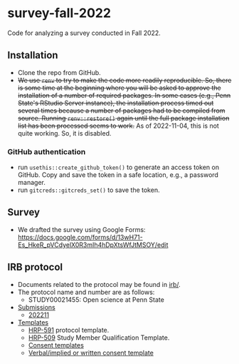 # survey-fall-2022
Code for analyzing a survey conducted in Fall 2022.

## Installation

- Clone the repo from GitHub.
- ~~We use `renv` to try to make the code more readily reproducible. So, there is some time at the beginning where you will be asked to approve the installation of a number of required packages. In some cases (e.g., Penn State's RStudio Server instance), the installation process timed out several times because a number of packages had to be compiled from source. Running `renv::restore()` again until the full package installation list has been processed seems to work.~~ As of 2022-11-04, this is not quite working. So, it is disabled.

### GitHub authentication

- run `usethis::create_github_token()` to generate an access token on GitHub. Copy and save the token in a safe location, e.g., a password manager.
- run `gitcreds::gitcreds_set()` to save the token.

## Survey

- We drafted the survey using Google Forms: <https://docs.google.com/forms/d/13wH71-Es_HkeR_pVCdyelX0R3mIh4hDpXtsWfJtMSOY/edit>

## IRB protocol

- Documents related to the protocol may be found in [irb/](irb).
- The protocol name and number are as follows:
    - STUDY00021455: Open science at Penn State
- [Submissions](irb/submissions)
    - [202211](irb/submissions/2021111)
- [Templates](irb/templates)
    - [HRP-591](https://irb.psu.edu/IRB/sd/Doc/0/RI1D4A1VTUS4R30B6EGVR56JBC/HRP-591%20-%20Protocol%20for%20Human%20Subject%20Research.docx) protocol template.
    - [HRP-509](https://irb.psu.edu/IRB/sd/Doc/0/5QOLUGBK59AK1F170VP48451AC/HRP-509%20-%20Study%20Team%20Member%20Qualification%20Template.docx) Study Member Qualification Template.
    - [Consent templates](https://irb.psu.edu/IRB/sd/Rooms/DisplayPages/LayoutInitial?tab2=294B1E5FDD6A8142A2AF57F5F7F197BF&container=com.webridge.entity.Entity%5BOID%5BFB78CE9F10C2AF4B91A7880D62D229EE%5D%5D)
    - [Verbal/implied or written consent template](https://irb.psu.edu/IRB/sd/Doc/0/AF4KKKGDEMFKLAN164QN48GNFE/HRP-580%20-%20HRPP%20Consent%20Form%20Template.docx)